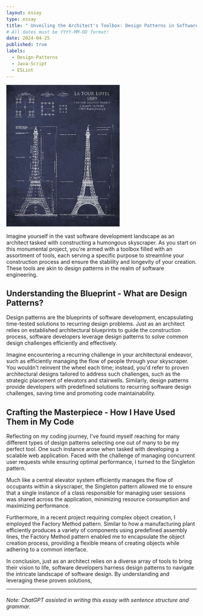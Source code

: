 ```yaml
---
layout: essay
type: essay
title: " Unveiling the Architect's Toolbox: Design Patterns in Software Engineering "
# All dates must be YYYY-MM-DD format!
date: 2024-04-25
published: true
labels:
  - Design-Patterns
  - Java-Script
  - ESLint
---
```

<img width="300px" class="rounded float-start pe-4" src="../img/latour.jpg">

Imagine yourself in the vast software development landscape as an architect tasked with constructing a humongous skyscraper. As you start on this monumental project, you're armed with a toolbox filled with an assortment of tools, each serving a specific purpose to streamline your construction process and ensure the stability and longevity of your creation. These tools are akin to design patterns in the realm of software engineering.

 ## Understanding the Blueprint - What are Design Patterns?

Design patterns are the blueprints of software development, encapsulating time-tested solutions to recurring design problems. Just as an architect relies on established architectural blueprints to guide the construction process, software developers leverage design patterns to solve common design challenges efficiently and effectively.

Imagine encountering a recurring challenge in your architectural endeavor, such as efficiently managing the flow of people through your skyscraper. You wouldn't reinvent the wheel each time; instead, you'd refer to proven architectural designs tailored to address such challenges, such as the strategic placement of elevators and stairwells. Similarly, design patterns provide developers with predefined solutions to recurring software design challenges, saving time and promoting code maintainability.

##  Crafting the Masterpiece - How I Have Used Them in My Code

Reflecting on my coding journey, I've found myself reaching for many different types of design patterns selecting one out of many to be my perfect tool. One such instance arose when tasked with developing a scalable web application. Faced with the challenge of managing concurrent user requests while ensuring optimal performance, I turned to the Singleton pattern.

Much like a central elevator system efficiently manages the flow of occupants within a skyscraper, the Singleton pattern allowed me to ensure that a single instance of a class responsible for managing user sessions was shared across the application, minimizing resource consumption and maximizing performance.

Furthermore, in a recent project requiring complex object creation, I employed the Factory Method pattern. Similar to how a manufacturing plant efficiently produces a variety of components using predefined assembly lines, the Factory Method pattern enabled me to encapsulate the object creation process, providing a flexible means of creating objects while adhering to a common interface.

In conclusion, just as an architect relies on a diverse array of tools to bring their vision to life, software developers harness design patterns to navigate the intricate landscape of software design. By understanding and leveraging these proven solutions, 

<hr>

###### Note: ChatGPT assisted in writing this essay with sentence structure and grammar.

